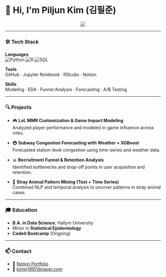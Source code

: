 # 👋 Hi, I'm Piljun Kim (김필준)
<div align= "center">
    <img src="https://capsule-render.vercel.app/api?type=soft&color=080808&height=120&text=Hi,%20I'm%20Piljun%20Kim%20(김필준)&animation=fadeIn&fontColor=ffffff&fontSize=50" />
    </div>
    
---

### 🛠 Tech Stack

**Languages**  
![Python](https://img.shields.io/badge/Python-3776AB?style=flat&logo=python&logoColor=white)
![R](https://img.shields.io/badge/R-276DC3?style=flat&logo=r&logoColor=white)
![SQL](https://img.shields.io/badge/SQL-4479A1?style=flat&logo=postgresql&logoColor=white)

**Tools**  
GitHub · Jupyter Notebook · RStudio · Notion

**Skills**  
Modeling · EDA · Funnel Analysis · Forecasting · A/B Testing

---

### 🔍 Projects

- 🎮 **LoL MMR Customization & Game Impact Modeling**  
  Analyzed player performance and modeled in-game influence across roles.

- 🚇 **Subway Congestion Forecasting with Weather + XGBoost**  
  Forecasted station-level congestion using time-series and weather data.

- 📊 **Recruitment Funnel & Retention Analysis**  
  Identified bottlenecks and drop-off points in user acquisition and retention.

- 🐶 **Stray Animal Pattern Mining (Text + Time Series)**  
  Combined NLP and temporal analysis to uncover patterns in stray animal cases.

---

### 🎓 Education

- **B.A. in Data Science**, Hallym University  
- Minor in **Statistical Epidemiology**  
- **Codeit Bootcamp** (Ongoing)

---

### 📫 Contact

- 📄 [Notion Portfolio](https://notion.so/abbb0b673a594e5899f3ad4a2880e666)  
- 📧 kimpj1997@naver.com
